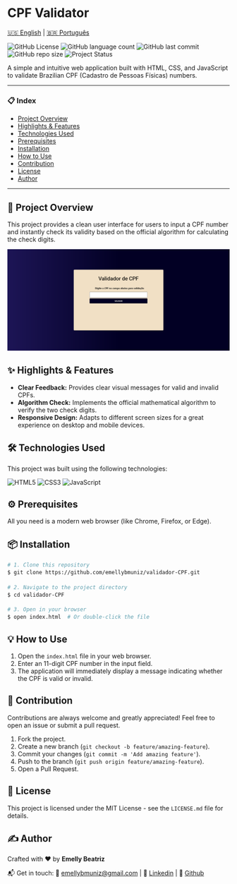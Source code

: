 # CPF Validator
[🇺🇸 English](./README.md) | [🇧🇷 Português](./README-pt-BR.md)

![GitHub License](https://img.shields.io/github/license/emellybmuniz/validador-CPF)
![GitHub language count](https://img.shields.io/github/languages/count/emellybmuniz/validador-CPF)
![GitHub last commit](https://img.shields.io/github/last-commit/emellybmuniz/validador-CPF)
![GitHub repo size](https://img.shields.io/github/repo-size/emellybmuniz/validador-CPF)
![Project Status](https://img.shields.io/badge/Status%20-%20Completed%20-%20%234BC21E)


A simple and intuitive web application built with HTML, CSS, and JavaScript to validate Brazilian CPF (Cadastro de Pessoas Físicas) numbers.

---

### 📋 Index

- [Project Overview](#-project-overview)
- [Highlights & Features](#-highlights-&-features)
- [Technologies Used](#-technologies-used)
- [Prerequisites](#-prerequisites)
- [Installation](#-installation)
- [How to Use](#-how-to-use)
- [Contribution](#-contribution)
- [License](#-license)
- [Author](#-author)

---

## 🚀 Project Overview

This project provides a clean user interface for users to input a CPF number and instantly check its validity based on the official algorithm for calculating the check digits.


![Project Demonstration](src/images/validador-cpf.png)


## ✨ Highlights & Features

- **Clear Feedback:** Provides clear visual messages for valid and invalid CPFs.
- **Algorithm Check:** Implements the official mathematical algorithm to verify the two check digits.
- **Responsive Design:** Adapts to different screen sizes for a great experience on desktop and mobile devices.

## 🛠️ Technologies Used

This project was built using the following technologies:

![HTML5](https://img.shields.io/badge/html5-%23E34F26.svg?style=for-the-badge&logo=html5&logoColor=white)
![CSS3](https://img.shields.io/badge/css3-%231572B6.svg?style=for-the-badge&logo=css3&logoColor=white)
![JavaScript](https://img.shields.io/badge/javascript-%23323330.svg?style=for-the-badge&logo=javascript&logoColor=%23F7DF1E)

## ⚙️ Prerequisites

All you need is a modern web browser (like Chrome, Firefox, or Edge).

## 📦 Installation

```bash
# 1. Clone this repository
$ git clone https://github.com/emellybmuniz/validador-CPF.git

# 2. Navigate to the project directory
$ cd validador-CPF

# 3. Open in your browser
$ open index.html  # Or double-click the file
```

## 💡 How to Use

1. Open the `index.html` file in your web browser.
2. Enter an 11-digit CPF number in the input field.
3. The application will immediately display a message indicating whether the CPF is valid or invalid.

## 🤝 Contribution

Contributions are always welcome and greatly appreciated! Feel free to open an issue or submit a pull request.

1. Fork the project.
2. Create a new branch (`git checkout -b feature/amazing-feature`).
3. Commit your changes (`git commit -m 'Add amazing feature'`).
4. Push to the branch (`git push origin feature/amazing-feature`).
5. Open a Pull Request.   

## 🔑 License

This project is licensed under the MIT License - see the `LICENSE.md` file for details.

## ✍️ Author

Crafted with ❤️ by **Emelly Beatriz**

📬 Get in touch:
📧 emellybmuniz@gmail.com |
💼 [Linkedin](www.linkedin.com/in/emellybmuniz) |
🐙 [Github](https://github.com/emellybmuniz)

